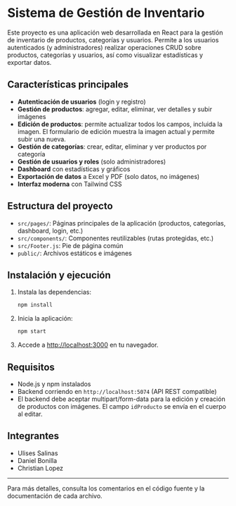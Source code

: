 # Sistema de Gestión de Inventario

Este proyecto es una aplicación web desarrollada en React para la gestión de inventario de productos, categorías y usuarios. Permite a los usuarios autenticados (y administradores) realizar operaciones CRUD sobre productos, categorías y usuarios, así como visualizar estadísticas y exportar datos.

## Características principales

- **Autenticación de usuarios** (login y registro)
- **Gestión de productos**: agregar, editar, eliminar, ver detalles y subir imágenes
- **Edición de productos**: permite actualizar todos los campos, incluida la imagen. El formulario de edición muestra la imagen actual y permite subir una nueva.
- **Gestión de categorías**: crear, editar, eliminar y ver productos por categoría
- **Gestión de usuarios y roles** (solo administradores)
- **Dashboard** con estadísticas y gráficos
- **Exportación de datos** a Excel y PDF (solo datos, no imágenes)
- **Interfaz moderna** con Tailwind CSS

## Estructura del proyecto

- `src/pages/`: Páginas principales de la aplicación (productos, categorías, dashboard, login, etc.)
- `src/components/`: Componentes reutilizables (rutas protegidas, etc.)
- `src/Footer.js`: Pie de página común
- `public/`: Archivos estáticos e imágenes

## Instalación y ejecución

1. Instala las dependencias:
   ```sh
   npm install
   ```
2. Inicia la aplicación:
   ```sh
   npm start
   ```
3. Accede a [http://localhost:3000](http://localhost:3000) en tu navegador.

## Requisitos

- Node.js y npm instalados
- Backend corriendo en `http://localhost:5074` (API REST compatible)
- El backend debe aceptar multipart/form-data para la edición y creación de productos con imágenes. El campo `idProducto` se envía en el cuerpo al editar.

## Integrantes

- Ulises Salinas
- Daniel Bonilla
- Christian Lopez

---

Para más detalles, consulta los comentarios en el código fuente y la documentación de cada archivo.
